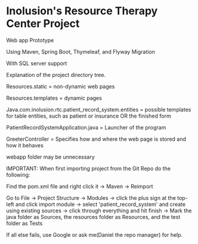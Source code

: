 # Inolusion's Resource Therapy Center Project

Web app Prototype

Using Maven, Spring Boot, Thymeleaf, and Flyway Migration

With SQL server support

Explanation of the project directory tree.

Resources.static = non-dynamic web pages

Resources.templates = dynamic pages

Java.com.inolusion.rtc.patient_record_system.entities = possible templates for table entities, such as patient or insurance OR the finished form

PatientRecordSystemApplication.java = Launcher of the program

GreeterController = Specifies how and where the web page is stored and how it behaves

webapp folder may be unnecessary

IMPORTANT:
When first importing project from the Git Repo do the following:

Find the pom.xml file and right click it -> Maven -> Reimport

Go to File -> Project Structure -> Modules -> click the plus sign at the top-left and click import module -> select 'patient_record_system' and create using existing sources -> click through everything and hit finish -> Mark the java folder as Sources, the resources folder as Resources, and the test folder as Tests

If all else fails, use Google or ask me(Daniel the repo manager) for help.